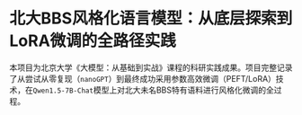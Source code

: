 # 北大BBS风格化语言模型：从底层探索到LoRA微调的全路径实践

本项目为北京大学《大模型：从基础到实战》课程的科研实践成果。项目完整记录了从尝试从零复现（`nanoGPT`）到最终成功采用参数高效微调（PEFT/LoRA）技术，在`Qwen1.5-7B-Chat`模型上对北大未名BBS特有语料进行风格化微调的全过程。